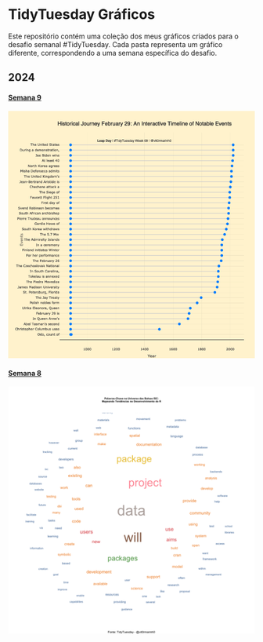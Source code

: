 # TidyTuesday Gráficos

Este repositório contém uma coleção dos meus gráficos criados para o desafio semanal #TidyTuesday. Cada pasta representa um gráfico diferente, correspondendo a uma semana específica do desafio.

## 2024

#### [Semana 9](semana_9/)
![Semana_9 - Gráfico](semana_9/tidytuesday_week_09.png)

#### [Semana 8](week_8/)
![Semana_8 - Gráfico](week8/text_mining.png)

<!-- Repita o formato acima para outras semanas e outros gráficos -->

